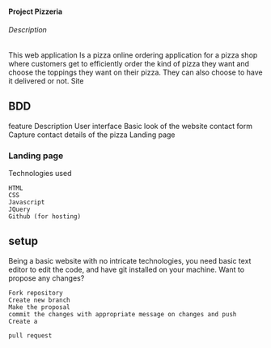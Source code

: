 #### Project Pizzeria
###### Description

This web application Is a pizza online ordering application for a pizza shop where customers get to efficiently order the kind of pizza they want and choose the toppings they want on their pizza. They can also choose to have it delivered or not.
Site


## BDD
feature 	Description
User interface 	Basic look of the website
contact form 	Capture contact details of the pizza
Landing page

### Landing page
Technologies used

    HTML
    CSS
    Javascript
    JQuery
    Github (for hosting)

## setup

Being a basic website with no intricate technologies, you need basic text editor to edit the code, and have git installed on your machine.
Want to propose any changes?

    Fork repository
    Create new branch
    Make the proposal
    commit the changes with appropriate message on changes and push
    Create a 

    pull request


